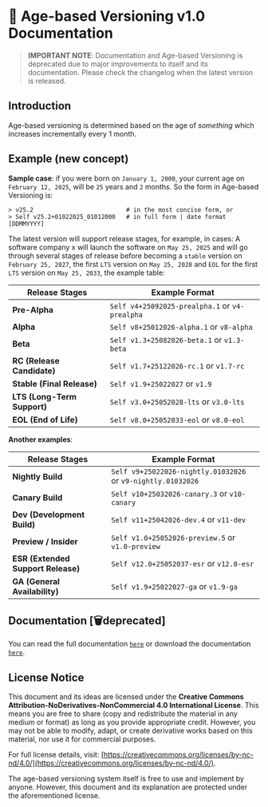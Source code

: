 # 📖 Age-based Versioning v1.0 Documentation

> **IMPORTANT NOTE**: Documentation and Age-based Versioning is deprecated due to major improvements to itself and its documentation. Please check the changelog when the latest version is released.

## Introduction

Age-based versioning is determined based on the age of _something_ which increases incrementally every 1 month.

## Example (new concept)

**Sample case**: if you were born on `January 1, 2000`, your current age on `February 12, 2025`, will be `25` years and `2` months. So the form in Age-based Versioning is:

```
> v25.2                          # in the most concise form, or
> Self v25.2+01022025_01012000   # in full form | date format [DDMMYYYY]
```

The latest version will support release stages, for example, in cases: A software company x will launch the software on `May 25, 2025` and will go through several stages of release before becoming a `stable` version on `February 25, 2027`, the first `LTS` version on `May 25, 2028` and `EOL` for the first `LTS` version on `May 25, 2033`, the example table:

| Release Stages            | Example Format        |
|------------------------|---------------------|
| **Pre-Alpha**         | `Self v4+25092025-prealpha.1` or `v4-prealpha`  |
| **Alpha**             | `Self v8+25012026-alpha.1` or `v8-alpha`     |
| **Beta**              | `Self v1.3+25082026-beta.1` or `v1.3-beta`      |
| **RC (Release Candidate)** | `Self v1.7+25122026-rc.1` or `v1.7-rc`     |
| **Stable (Final Release)** | `Self v1.9+25022027` or `v1.9`         |
| **LTS (Long-Term Support)** | `Self v3.0+25052028-lts` or `v3.0-lts`   |
| **EOL (End of Life)** | `Self v8.0+25052033-eol` or `v8.0-eol` |

**Another examples**:

| Release Stages            | Example Format        |
|------------------------|---------------------|
| **Nightly Build**     | `Self v9+25022026-nightly.01032026` or `v9-nightly.01032026` |
| **Canary Build**      | `Self v10+25032026-canary.3` or `v10-canary`    |
| **Dev (Development Build)** | `Self v11+25042026-dev.4` or `v11-dev` |
| **Preview / Insider** | `Self v1.0+25052026-preview.5` or `v1.0-preview`   |
| **ESR (Extended Support Release)** | `Self v12.0+25052037-esr` or `v12.0-esr` |
| **GA (General Availability)** | `Self v1.9+25022027-ga` or `v1.9-ga` |

## Documentation [🗑️deprecated]

You can read the full documentation [`here`](./docs/selfvdocs_v1.0.pdf) or download the documentation [`here`](https://github.com/farhnkrnapratma/selfv/releases/tag/v1.0).

## License Notice

This document and its ideas are licensed under the **Creative Commons Attribution-NoDerivatives-NonCommercial 4.0 International License**. This means you are free to share (copy and redistribute the material in any medium or format) as long as you provide appropriate credit. However, you may not be able to modify, adapt, or create derivative works based on this material, nor use it for commercial purposes. 

For full license details, visit: [https://creativecommons.org/licenses/by-nc-nd/4.0/](https://creativecommons.org/licenses/by-nc-nd/4.0/). 

The age-based versioning system itself is free to use and implement by anyone. However, this document and its explanation are protected under the aforementioned license.
